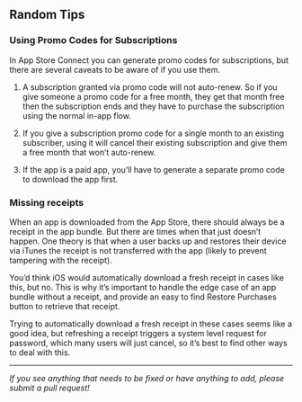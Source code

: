 ## Random Tips

### Using Promo Codes for Subscriptions

In App Store Connect you can generate promo codes for subscriptions, but there are several caveats to be aware of if you use them.

1. A subscription granted via promo code will not auto-renew. So if you give someone a promo code for a free month, they get that month free then the subscription ends and they have to purchase the subscription using the normal in-app flow.

2. If you give a subscription promo code for a single month to an existing subscriber, using it will cancel their existing subscription and give them a free month that won’t auto-renew.

3. If the app is a paid app, you’ll have to generate a separate promo code to download the app first.

### Missing receipts

When an app is downloaded from the App Store, there should always be a receipt in the app bundle. But there are times when that just doesn’t happen. One theory is that when a user backs up and restores their device via iTunes the receipt is not transferred with the app (likely to prevent tampering with the receipt).

You’d think iOS would automatically download a fresh receipt in cases like this, but no. This is why it’s important to handle the edge case of an app bundle without a receipt, and provide an easy to find Restore Purchases button to retrieve that receipt.

Trying to automatically download a fresh receipt in these cases seems like a good idea, but refreshing a receipt triggers a system level request for password, which many users will just cancel, so it’s best to find other ways to deal with this.

___________________________________________________________________
_If you see anything that needs to be fixed or have anything to add, please submit a pull request!_